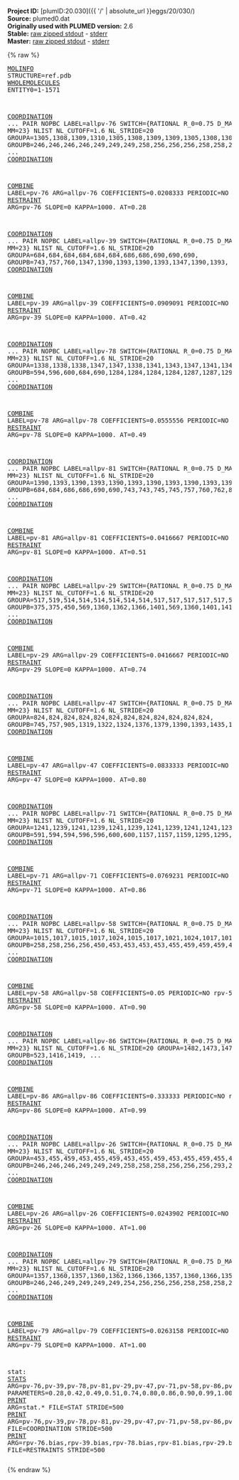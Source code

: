 **Project ID:** [plumID:20.030]({{ '/' | absolute_url }}eggs/20/030/)  
**Source:** plumed0.dat  
**Originally used with PLUMED version:** 2.6  
**Stable:** [raw zipped stdout](plumed0.dat.plumed.stdout.txt.zip) - [stderr](plumed0.dat.plumed.stderr)  
**Master:** [raw zipped stdout](plumed0.dat.plumed_master.stdout.txt.zip) - [stderr](plumed0.dat.plumed_master.stderr)  

{% raw %}<pre>
<a href="https://plumed.github.io/doc-master/user-doc/html/_m_o_l_i_n_f_o.html">MOLINFO</a> STRUCTURE=ref.pdb
<a href="https://plumed.github.io/doc-master/user-doc/html/_w_h_o_l_e_m_o_l_e_c_u_l_e_s.html">WHOLEMOLECULES</a> ENTITY0=1-1571

<a href="https://plumed.github.io/doc-master/user-doc/html/_c_o_o_r_d_i_n_a_t_i_o_n.html">COORDINATION</a> ...
PAIR NOPBC
LABEL=allpv-76
SWITCH={RATIONAL R_0=0.75 D_MAX=1.5 NN=18 MM=23} NLIST NL_CUTOFF=1.6 NL_STRIDE=20
GROUPA=1305,1308,1309,1310,1305,1308,1309,1309,1305,1308,1309,1305,1308,1309,1310,1305,1308,1309,1310,1308,1309,1310,1308,1309,1310,1308,1309,1310,1309,1309,1310,1310,1310,1310,1305,1305,1308,1308,1308,1308,1309,1309,1309,1309,1310,1310,1310,1310,
GROUPB=246,246,246,246,249,249,249,258,256,256,256,258,258,258,258,266,266,266,266,269,269,269,281,281,281,283,283,283,293,299,893,896,899,902,1357,1381,1357,1379,1380,1381,1357,1360,1379,1381,1376,1379,1380,1381,
... <a href="https://plumed.github.io/doc-master/user-doc/html/_c_o_o_r_d_i_n_a_t_i_o_n.html">COORDINATION</a>

<a href="https://plumed.github.io/doc-master/user-doc/html/_c_o_m_b_i_n_e.html">COMBINE</a>  LABEL=pv-76  ARG=allpv-76 COEFFICIENTS=0.0208333 PERIODIC=NO
rpv-76: <a href="https://plumed.github.io/doc-master/user-doc/html/_r_e_s_t_r_a_i_n_t.html">RESTRAINT</a> ARG=pv-76 SLOPE=0 KAPPA=1000. AT=0.28

<a href="https://plumed.github.io/doc-master/user-doc/html/_c_o_o_r_d_i_n_a_t_i_o_n.html">COORDINATION</a> ...
PAIR NOPBC
LABEL=allpv-39
SWITCH={RATIONAL R_0=0.75 D_MAX=1.5 NN=18 MM=23} NLIST NL_CUTOFF=1.6 NL_STRIDE=20
GROUPA=684,684,684,684,684,684,686,686,690,690,690,
GROUPB=743,757,760,1347,1390,1393,1390,1393,1347,1390,1393,
... <a href="https://plumed.github.io/doc-master/user-doc/html/_c_o_o_r_d_i_n_a_t_i_o_n.html">COORDINATION</a>

<a href="https://plumed.github.io/doc-master/user-doc/html/_c_o_m_b_i_n_e.html">COMBINE</a>  LABEL=pv-39  ARG=allpv-39 COEFFICIENTS=0.0909091 PERIODIC=NO
rpv-39: <a href="https://plumed.github.io/doc-master/user-doc/html/_r_e_s_t_r_a_i_n_t.html">RESTRAINT</a> ARG=pv-39 SLOPE=0 KAPPA=1000. AT=0.42

<a href="https://plumed.github.io/doc-master/user-doc/html/_c_o_o_r_d_i_n_a_t_i_o_n.html">COORDINATION</a> ...
PAIR NOPBC
LABEL=allpv-78
SWITCH={RATIONAL R_0=0.75 D_MAX=1.5 NN=18 MM=23} NLIST NL_CUTOFF=1.6 NL_STRIDE=20
GROUPA=1338,1338,1338,1347,1347,1338,1341,1343,1347,1341,1343,1338,1338,1338,1341,1341,1347,1347,
GROUPB=594,596,600,684,690,1284,1284,1284,1284,1287,1287,1295,1390,1393,1390,1393,1390,1393,
... <a href="https://plumed.github.io/doc-master/user-doc/html/_c_o_o_r_d_i_n_a_t_i_o_n.html">COORDINATION</a>

<a href="https://plumed.github.io/doc-master/user-doc/html/_c_o_m_b_i_n_e.html">COMBINE</a>  LABEL=pv-78  ARG=allpv-78 COEFFICIENTS=0.0555556 PERIODIC=NO
rpv-78: <a href="https://plumed.github.io/doc-master/user-doc/html/_r_e_s_t_r_a_i_n_t.html">RESTRAINT</a> ARG=pv-78 SLOPE=0 KAPPA=1000. AT=0.49

<a href="https://plumed.github.io/doc-master/user-doc/html/_c_o_o_r_d_i_n_a_t_i_o_n.html">COORDINATION</a> ...
PAIR NOPBC
LABEL=allpv-81
SWITCH={RATIONAL R_0=0.75 D_MAX=1.5 NN=18 MM=23} NLIST NL_CUTOFF=1.6 NL_STRIDE=20
GROUPA=1390,1393,1390,1393,1390,1393,1390,1393,1390,1393,1393,1393,1393,1390,1393,1393,1390,1393,1390,1393,1390,1393,1390,1390,
GROUPB=684,684,686,686,690,690,743,743,745,745,757,760,762,824,824,1319,1338,1338,1341,1341,1347,1347,1435,1441,
... <a href="https://plumed.github.io/doc-master/user-doc/html/_c_o_o_r_d_i_n_a_t_i_o_n.html">COORDINATION</a>

<a href="https://plumed.github.io/doc-master/user-doc/html/_c_o_m_b_i_n_e.html">COMBINE</a>  LABEL=pv-81  ARG=allpv-81 COEFFICIENTS=0.0416667 PERIODIC=NO
rpv-81: <a href="https://plumed.github.io/doc-master/user-doc/html/_r_e_s_t_r_a_i_n_t.html">RESTRAINT</a> ARG=pv-81 SLOPE=0 KAPPA=1000. AT=0.51

<a href="https://plumed.github.io/doc-master/user-doc/html/_c_o_o_r_d_i_n_a_t_i_o_n.html">COORDINATION</a> ...
PAIR NOPBC
LABEL=allpv-29
SWITCH={RATIONAL R_0=0.75 D_MAX=1.5 NN=18 MM=23} NLIST NL_CUTOFF=1.6 NL_STRIDE=20
GROUPA=517,519,514,514,514,514,514,514,517,517,517,517,517,517,519,519,519,519,519,519,523,523,523,523,
GROUPB=375,375,450,569,1360,1362,1366,1401,569,1360,1401,1416,1419,1421,1360,1401,1416,1419,1421,1425,1401,1404,1416,1482,
... <a href="https://plumed.github.io/doc-master/user-doc/html/_c_o_o_r_d_i_n_a_t_i_o_n.html">COORDINATION</a>

<a href="https://plumed.github.io/doc-master/user-doc/html/_c_o_m_b_i_n_e.html">COMBINE</a>  LABEL=pv-29  ARG=allpv-29 COEFFICIENTS=0.0416667 PERIODIC=NO
rpv-29: <a href="https://plumed.github.io/doc-master/user-doc/html/_r_e_s_t_r_a_i_n_t.html">RESTRAINT</a> ARG=pv-29 SLOPE=0 KAPPA=1000. AT=0.74

<a href="https://plumed.github.io/doc-master/user-doc/html/_c_o_o_r_d_i_n_a_t_i_o_n.html">COORDINATION</a> ...
PAIR NOPBC
LABEL=allpv-47
SWITCH={RATIONAL R_0=0.75 D_MAX=1.5 NN=18 MM=23} NLIST NL_CUTOFF=1.6 NL_STRIDE=20
GROUPA=824,824,824,824,824,824,824,824,824,824,824,824,
GROUPB=745,757,905,1319,1322,1324,1376,1379,1390,1393,1435,1441,
... <a href="https://plumed.github.io/doc-master/user-doc/html/_c_o_o_r_d_i_n_a_t_i_o_n.html">COORDINATION</a>

<a href="https://plumed.github.io/doc-master/user-doc/html/_c_o_m_b_i_n_e.html">COMBINE</a>  LABEL=pv-47  ARG=allpv-47 COEFFICIENTS=0.0833333 PERIODIC=NO
rpv-47: <a href="https://plumed.github.io/doc-master/user-doc/html/_r_e_s_t_r_a_i_n_t.html">RESTRAINT</a> ARG=pv-47 SLOPE=0 KAPPA=1000. AT=0.80

<a href="https://plumed.github.io/doc-master/user-doc/html/_c_o_o_r_d_i_n_a_t_i_o_n.html">COORDINATION</a> ...
PAIR NOPBC
LABEL=allpv-71
SWITCH={RATIONAL R_0=0.75 D_MAX=1.5 NN=18 MM=23} NLIST NL_CUTOFF=1.6 NL_STRIDE=20
GROUPA=1241,1239,1241,1239,1241,1239,1241,1239,1241,1241,1236,1239,1241,
GROUPB=591,594,594,596,596,600,600,1157,1157,1159,1295,1295,1295,
... <a href="https://plumed.github.io/doc-master/user-doc/html/_c_o_o_r_d_i_n_a_t_i_o_n.html">COORDINATION</a>

<a href="https://plumed.github.io/doc-master/user-doc/html/_c_o_m_b_i_n_e.html">COMBINE</a>  LABEL=pv-71  ARG=allpv-71 COEFFICIENTS=0.0769231 PERIODIC=NO
rpv-71: <a href="https://plumed.github.io/doc-master/user-doc/html/_r_e_s_t_r_a_i_n_t.html">RESTRAINT</a> ARG=pv-71 SLOPE=0 KAPPA=1000. AT=0.86

<a href="https://plumed.github.io/doc-master/user-doc/html/_c_o_o_r_d_i_n_a_t_i_o_n.html">COORDINATION</a> ...
PAIR NOPBC
LABEL=allpv-58
SWITCH={RATIONAL R_0=0.75 D_MAX=1.5 NN=18 MM=23} NLIST NL_CUTOFF=1.6 NL_STRIDE=20
GROUPA=1015,1017,1015,1017,1024,1015,1017,1021,1024,1017,1015,1017,1021,1024,1024,1024,1024,1015,1015,1021,
GROUPB=258,258,256,256,450,453,453,453,453,455,459,459,459,459,469,472,475,1051,1057,1057,
... <a href="https://plumed.github.io/doc-master/user-doc/html/_c_o_o_r_d_i_n_a_t_i_o_n.html">COORDINATION</a>

<a href="https://plumed.github.io/doc-master/user-doc/html/_c_o_m_b_i_n_e.html">COMBINE</a>  LABEL=pv-58  ARG=allpv-58 COEFFICIENTS=0.05 PERIODIC=NO
rpv-58: <a href="https://plumed.github.io/doc-master/user-doc/html/_r_e_s_t_r_a_i_n_t.html">RESTRAINT</a> ARG=pv-58 SLOPE=0 KAPPA=1000. AT=0.90

<a href="https://plumed.github.io/doc-master/user-doc/html/_c_o_o_r_d_i_n_a_t_i_o_n.html">COORDINATION</a> ...
PAIR NOPBC
LABEL=allpv-86
SWITCH={RATIONAL R_0=0.75 D_MAX=1.5 NN=18 MM=23} NLIST NL_CUTOFF=1.6 NL_STRIDE=20
GROUPA=1482,1473,1473,
GROUPB=523,1416,1419,
... <a href="https://plumed.github.io/doc-master/user-doc/html/_c_o_o_r_d_i_n_a_t_i_o_n.html">COORDINATION</a>

<a href="https://plumed.github.io/doc-master/user-doc/html/_c_o_m_b_i_n_e.html">COMBINE</a>  LABEL=pv-86  ARG=allpv-86 COEFFICIENTS=0.333333 PERIODIC=NO
rpv-86: <a href="https://plumed.github.io/doc-master/user-doc/html/_r_e_s_t_r_a_i_n_t.html">RESTRAINT</a> ARG=pv-86 SLOPE=0 KAPPA=1000. AT=0.99

<a href="https://plumed.github.io/doc-master/user-doc/html/_c_o_o_r_d_i_n_a_t_i_o_n.html">COORDINATION</a> ...
PAIR NOPBC
LABEL=allpv-26
SWITCH={RATIONAL R_0=0.75 D_MAX=1.5 NN=18 MM=23} NLIST NL_CUTOFF=1.6 NL_STRIDE=20
GROUPA=453,455,459,453,455,459,453,455,459,453,455,459,455,455,455,450,450,453,455,450,453,455,459,450,450,450,453,453,453,453,453,453,455,455,455,455,459,459,459,459,459,
GROUPB=246,246,246,249,249,249,258,258,258,256,256,256,293,295,299,366,372,372,372,375,375,375,375,514,980,1024,980,1015,1017,1021,1024,1366,980,1017,1362,1366,980,1015,1017,1021,1024,
... <a href="https://plumed.github.io/doc-master/user-doc/html/_c_o_o_r_d_i_n_a_t_i_o_n.html">COORDINATION</a>

<a href="https://plumed.github.io/doc-master/user-doc/html/_c_o_m_b_i_n_e.html">COMBINE</a>  LABEL=pv-26  ARG=allpv-26 COEFFICIENTS=0.0243902 PERIODIC=NO
rpv-26: <a href="https://plumed.github.io/doc-master/user-doc/html/_r_e_s_t_r_a_i_n_t.html">RESTRAINT</a> ARG=pv-26 SLOPE=0 KAPPA=1000. AT=1.00

<a href="https://plumed.github.io/doc-master/user-doc/html/_c_o_o_r_d_i_n_a_t_i_o_n.html">COORDINATION</a> ...
PAIR NOPBC
LABEL=allpv-79
SWITCH={RATIONAL R_0=0.75 D_MAX=1.5 NN=18 MM=23} NLIST NL_CUTOFF=1.6 NL_STRIDE=20
GROUPA=1357,1360,1357,1360,1362,1366,1366,1357,1360,1366,1357,1360,1362,1366,1360,1366,1366,1362,1366,1360,1362,1366,1360,1360,1362,1362,1362,1357,1360,1357,1360,1362,1357,1357,1357,1357,1360,1357,
GROUPB=246,246,249,249,249,249,254,256,256,256,258,258,258,258,295,295,453,455,455,514,514,514,517,519,533,536,538,594,594,596,596,596,600,1305,1308,1309,1309,1401,
... <a href="https://plumed.github.io/doc-master/user-doc/html/_c_o_o_r_d_i_n_a_t_i_o_n.html">COORDINATION</a>

<a href="https://plumed.github.io/doc-master/user-doc/html/_c_o_m_b_i_n_e.html">COMBINE</a>  LABEL=pv-79  ARG=allpv-79 COEFFICIENTS=0.0263158 PERIODIC=NO
rpv-79: <a href="https://plumed.github.io/doc-master/user-doc/html/_r_e_s_t_r_a_i_n_t.html">RESTRAINT</a> ARG=pv-79 SLOPE=0 KAPPA=1000. AT=1.00

stat: <a href="https://plumed.github.io/doc-master/user-doc/html/_s_t_a_t_s.html">STATS</a> ARG=pv-76,pv-39,pv-78,pv-81,pv-29,pv-47,pv-71,pv-58,pv-86,pv-26,pv-79, PARAMETERS=0.28,0.42,0.49,0.51,0.74,0.80,0.86,0.90,0.99,1.00,1.00,
<a href="https://plumed.github.io/doc-master/user-doc/html/_p_r_i_n_t.html">PRINT</a> ARG=stat.* FILE=STAT STRIDE=500
<a href="https://plumed.github.io/doc-master/user-doc/html/_p_r_i_n_t.html">PRINT</a> ARG=pv-76,pv-39,pv-78,pv-81,pv-29,pv-47,pv-71,pv-58,pv-86,pv-26,pv-79, FILE=COORDINATION STRIDE=500
<a href="https://plumed.github.io/doc-master/user-doc/html/_p_r_i_n_t.html">PRINT</a> ARG=rpv-76.bias,rpv-39.bias,rpv-78.bias,rpv-81.bias,rpv-29.bias,rpv-47.bias,rpv-71.bias,rpv-58.bias,rpv-86.bias,rpv-26.bias,rpv-79.bias, FILE=RESTRAINTS STRIDE=500
</pre>{% endraw %}
